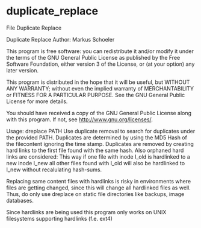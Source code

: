 duplicate_replace
=================

File Duplicate Replace

Duplicate Replace
Author: Markus Schoeler

This program is free software: you can redistribute it and/or modify
it under the terms of the GNU General Public License as published by
the Free Software Foundation, either version 3 of the License, or
(at your option) any later version.

This program is distributed in the hope that it will be useful,
but WITHOUT ANY WARRANTY; without even the implied warranty of
MERCHANTABILITY or FITNESS FOR A PARTICULAR PURPOSE.  See the
GNU General Public License for more details.

You should have received a copy of the GNU General Public License
along with this program.  If not, see <http://www.gnu.org/licenses/>.


Usage: dreplace PATH
Use duplicate removal to search for duplicates under the provided PATH.
Duplicates are determined by using the MD5 Hash of the filecontent ignoring the time stamp.
Duplicates are removed by creating hard links to the first file found with the same hash.
Also orphaned hard links are considered: This way if one file with inode I_old is hardlinked 
to a new inode I_new all other files found with I_old will also be hardlinked to I_new without 
recalulating hash-sums.

Replacing same content files with hardlinks is risky in environments where files are getting changed, since this
will change all hardlinked files as well.
Thus, do only use dreplace on static file directories like backups, image databases.

Since hardlinks are being used this program only works on UNIX filesystems supporting hardlinks (f.e. ext4)
